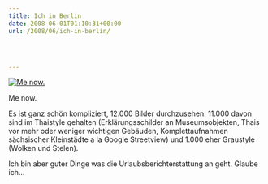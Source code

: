 ```yaml
---
title: Ich in Berlin
date: 2008-06-01T01:10:31+00:00
url: /2008/06/ich-in-berlin/




---
```

<div class="flickr">
  <a href="http://www.flickr.com/photos/schreibblogade/2541023597/" title="Me now."><img src="//farm3.static.flickr.com/2266/2541023597_44ea687351.jpg" alt="Me now." /></a></p>

  <p>
    Me now.
  </p>
</div>

Es ist ganz schön kompliziert, 12.000 Bilder durchzusehen. 11.000 davon sind im Thaistyle gehalten (Erklärungsschilder an Museumsobjekten, Thais vor mehr oder weniger wichtigen Gebäuden, Komplettaufnahmen sächsischer Kleinstädte a la Google Streetview) und 1.000 eher Graustyle (Wolken und Stelen).

Ich bin aber guter Dinge was die Urlaubsberichterstattung an geht. Glaube ich...
